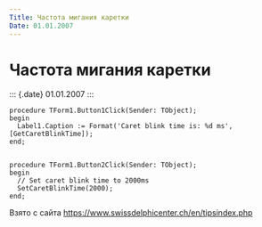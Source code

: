 ```yaml
---
Title: Частота мигания каретки
Date: 01.01.2007
---
```


Частота мигания каретки
=======================

::: {.date}
01.01.2007
:::

    procedure TForm1.Button1Click(Sender: TObject);
    begin
      Label1.Caption := Format('Caret blink time is: %d ms', [GetCaretBlinkTime]);
    end;
     
     
    procedure TForm1.Button2Click(Sender: TObject);
    begin
      // Set caret blink time to 2000ms
      SetCaretBlinkTime(2000);
    end;

Взято с сайта <https://www.swissdelphicenter.ch/en/tipsindex.php>
